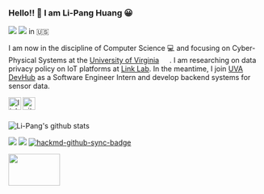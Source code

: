 ### Hello!! 👋 I am Li-Pang Huang :grinning:
![](https://img.shields.io/badge/-Open%20To%20Work-brightgreen) ![](https://img.shields.io/badge/Seeking-Software%20Engineer-red) in :us:

I am now in the discipline of Computer Science :computer: and focusing on Cyber-Physical Systems at the [University of Virginia](https://www.virginia.edu/) <img width="16.88px" height="15" src="https://i.imgur.com/CbORNOa.png" />. I am researching on data privacy policy on IoT platforms at [Link Lab](https://engineering.virginia.edu/link-lab). In the meantime, I join [UVA DevHub](https://devhub.virginia.edu/) as a Software Engineer Intern and develop backend systems for sensor data.

<a href="https://www.linkedin.com/in/huanglipang">
  <img align="left" alt="linkedin" width="25px" src="https://cdn3.iconfinder.com/data/icons/social-network-icon/112/linkedin-512.png" />
</a>
<a href="https://github.com/HuangLiPang">
  <img align="left" alt="github" width="25px" src="https://i.imgur.com/BYswT8D.png" />
</a>
<br><br>

![Li-Pang's github stats](https://github-readme-stats.vercel.app/api?username=huanglipang&show_icons=true&hide_border=true)

![](https://visitor-badge.glitch.me/badge?page_id=huanglipang/huanglipang)
![](https://img.shields.io/github/last-commit/huanglipang/huanglipang)
[![hackmd-github-sync-badge](https://hackmd.io/JBhRSJrBTQ21sswgSTGA1w/badge)](https://hackmd.io/JBhRSJrBTQ21sswgSTGA1w)

<a href="https://www.virginia.edu/">
<img width="102px" height="62.6" src="https://i.imgur.com/lF0kUkZ.png" />
</a>
<!--
**HuangLiPang/HuangLiPang** is a ✨ _special_ ✨ repository because its `README.md` (this file) appears on your GitHub profile.

Here are some ideas to get you started:

- 🔭 I’m currently working on ...
- 🌱 I’m currently learning ...
- 👯 I’m looking to collaborate on ...
- 🤔 I’m looking for help with ...
- 💬 Ask me about ...
- 📫 How to reach me: ...
- 😄 Pronouns: ...
- ⚡ Fun fact: ...
-->
